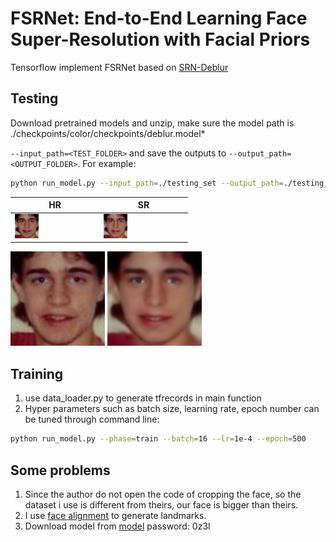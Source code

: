 # FSRNet: End-to-End Learning Face Super-Resolution with Facial Priors

Tensorflow implement FSRNet based on [SRN-Deblur](https://github.com/jiangsutx/SRN-Deblur/)


## Testing

Download pretrained models and unzip, make sure the model path is ./checkpoints/color/checkpoints/deblur.model*

`--input_path=<TEST_FOLDER>` and save the outputs to `--output_path=<OUTPUT_FOLDER>`.
For example:

```bash
python run_model.py --input_path=./testing_set --output_path=./testing_res --gpu=0 --model=color --phase=test --height=128 --width=128
```



| HR | SR |
| ------ | ------ |
| <img src="./testing_set/9099.png" width="30%" alt="Input">| <img src="./testing_res/9099.png" width="30%" alt="Output"> |

<img src="./testing_set/9099.png" width="30%" alt="Input"> <img src="./testing_res/9099.png" width="30%" alt="Output">

## Training

1. use data_loader.py to generate tfrecords in main function
2. Hyper parameters such as batch size, learning rate, epoch number can be tuned through command line:

```bash
python run_model.py --phase=train --batch=16 --lr=1e-4 --epoch=500
```


## Some problems

1. Since the author do not open the code of cropping the face, so the dataset i use is different from theirs, our face is bigger than theirs.
2. I use [face alignment](https://github.com/1adrianb/face-alignment) to generate landmarks.
3. Download model from [model](https://pan.baidu.com/s/1HBzZmcty45dhhUz-uGnMLw) 
password: 0z3l 


